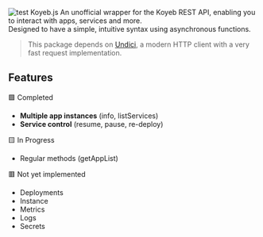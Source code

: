 ![test](https://www.koyeb.com/_next/image?url=%2Fstatic%2Fimages%2Fkoyeb-logo-white.svg&w=128&q=75) Koyeb.js
An unofficial wrapper for the Koyeb REST API, enabling you to interact with apps, services and more.<br>
Designed to have a simple, intuitive syntax using asynchronous functions.
 
 > This package depends on [Undici](https://npmjs.com/package/undici), a modern HTTP client with a very fast request implementation.

## Features
🟩 Completed
  - **Multiple app instances** (info, listServices)<br>
  - **Service control** (resume, pause, re-deploy)<br>
  
🟨 In Progress
  - Regular methods (getAppList)<br>

🟥 Not yet implemented
- Deployments <br>
- Instance <br>
- Metrics <br>
- Logs <br>
- Secrets
